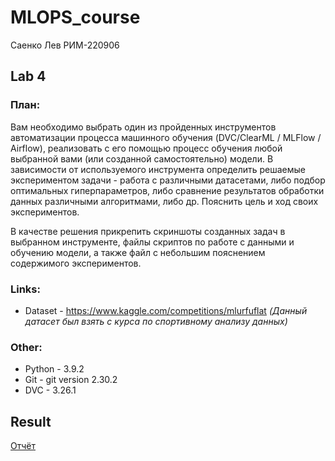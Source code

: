 # MLOPS_course
Саенко Лев РИМ-220906

## Lab 4
### **План**:
Вам необходимо выбрать один из пройденных инструментов автоматизации процесса машинного обучения (DVC/ClearML / MLFlow / Airflow), реализовать с его помощью процесс обучения любой выбранной вами (или созданной самостоятельно) модели. В зависимости от используемого инструмента определить решаемые экспериментом задачи - работа с различными датасетами, либо подбор оптимальных гиперпараметров, либо сравнение результатов обработки данных различными алгоритмами, либо др. Пояснить цель и ход своих экспериментов.

В качестве решения прикрепить скриншоты созданных задач в выбранном инструменте, файлы скриптов  по работе с данными и обучению модели, а также файл с небольшим пояснением содержимого экспериментов.

### **Links**:
* Dataset - https://www.kaggle.com/competitions/mlurfuflat *(Данный датасет был взять с курса по спортивному анализу данных)*

### **Other**:
* Python - 3.9.2
* Git - git version 2.30.2
* DVC - 3.26.1

## Result
[Отчёт](old/Lab4.docx)
